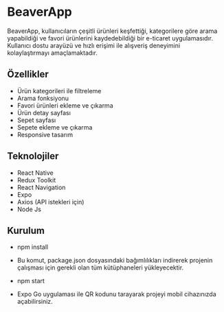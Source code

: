 # BeaverApp

BeaverApp, kullanıcıların çeşitli ürünleri keşfettiği, kategorilere göre arama yapabildiği ve favori ürünlerini kaydedebildiği bir e-ticaret uygulamasıdır. Kullanıcı dostu arayüzü ve hızlı erişimi ile alışveriş deneyimini kolaylaştırmayı amaçlamaktadır.

## Özellikler

- Ürün kategorileri ile filtreleme
- Arama fonksiyonu
- Favori ürünleri ekleme ve çıkarma
- Ürün detay sayfası
- Sepet sayfası
- Sepete ekleme ve çıkarma
- Responsive tasarım

## Teknolojiler

- React Native
- Redux Toolkit
- React Navigation
- Expo
- Axios (API istekleri için)
- Node Js

## Kurulum

- npm install
- Bu komut, package.json dosyasındaki bağımlılıkları indirerek projenin çalışması için gerekli olan tüm kütüphaneleri yükleyecektir.

- npm start
- Expo Go uygulaması ile QR kodunu tarayarak projeyi mobil cihazınızda açabilirsiniz.
